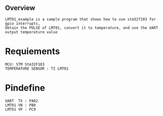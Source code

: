 ## Overview

	LMT01_example is a sample program that shows how to use stm32f103 for gpio interrupts,
    Obtain the PULSE of LMT01, convert it to temperature, and use the UART output temperature value

# Requiements

	MCU: STM Stm32F103
	TEMPERATURE SENSOR : TI LMT01

# Pindefine

	UART  TX : PA02
	LMT01 VN : PB0 
	LMTO1 VP : PC9

